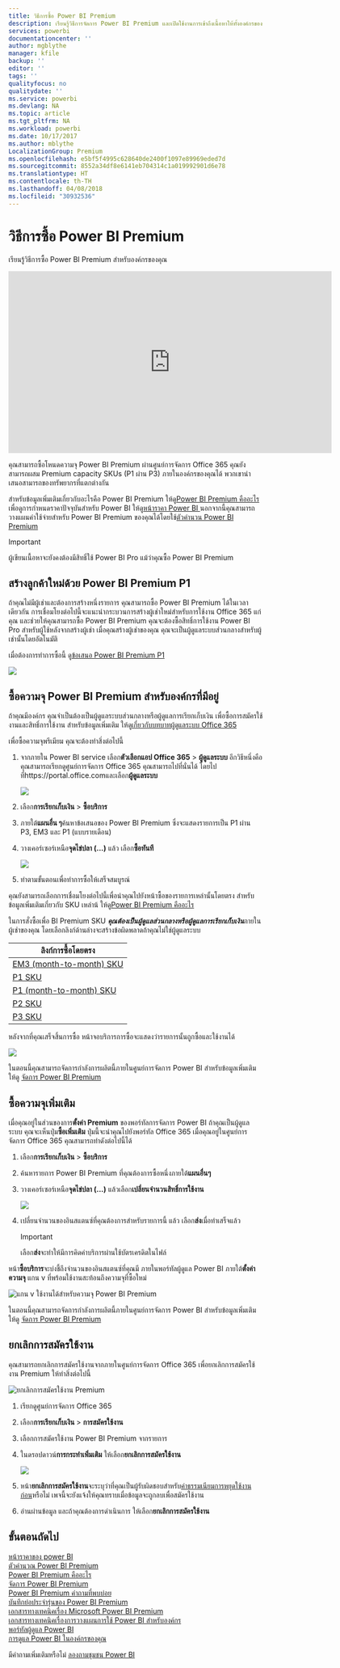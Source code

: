 ```yaml
---
title: วิธีการซื้อ Power BI Premium
description: เรียนรู้วิธีการจัดการ Power BI Premium และเปิดใช้งานการเข้าถึงเนื้อหาให้ทั้งองค์กรของคุณ
services: powerbi
documentationcenter: ''
author: mgblythe
manager: kfile
backup: ''
editor: ''
tags: ''
qualityfocus: no
qualitydate: ''
ms.service: powerbi
ms.devlang: NA
ms.topic: article
ms.tgt_pltfrm: NA
ms.workload: powerbi
ms.date: 10/17/2017
ms.author: mblythe
LocalizationGroup: Premium
ms.openlocfilehash: e5bf5f4995c628640de2400f1097e89969eded7d
ms.sourcegitcommit: 8552a34df8e6141eb704314c1a019992901d6e78
ms.translationtype: HT
ms.contentlocale: th-TH
ms.lasthandoff: 04/08/2018
ms.locfileid: "30932536"
---
```

# <a name="how-to-purchase-power-bi-premium"></a>วิธีการซื้อ Power BI Premium
เรียนรู้วิธีการซื้อ Power BI Premium สำหรับองค์กรของคุณ

<iframe width="640" height="360" src="https://www.youtube.com/embed/NkvYs5Qp4iA?rel=0&amp;showinfo=0" frameborder="0" allowfullscreen></iframe>

คุณสามารถซื้อโหนดความจุ Power BI Premium ผ่านศูนย์การจัดการ Office 365 คุณยังสามารถผสม Premium capacity SKUs (P1 ผ่าน P3) ภายในองค์กรของคุณได้ พวกเขานำเสนอสามารถของทรัพยากรที่แตกต่างกัน

สำหรับข้อมูลเพิ่มเติมเกี่ยวกับอะไรคือ Power BI Premium ให้ดู[Power BI Premium คืออะไร](service-premium.md) เพื่อดูการกำหนดราคาปัจจุบันสำหรับ Power BI ให้ดู[หน้าราคา Power BI ](https://powerbi.microsoft.com/pricing/) นอกจากนี้คุณสามารถวางแผนค่าใช้จ่ายสำหรับ Power BI Premium ของคุณได้โดยใช้[ตัวคำนวน Power BI Premium](https://powerbi.microsoft.com/calculator/)

> [!IMPORTANT]
> ผู้เขียนเนื้อหาจะยังคงต้องมีสิทธิ์ใช้ Power BI Pro แม้ว่าคุณซื้อ Power BI Premium
> 
> 

## <a name="create-a-new-tenant-with-power-bi-premium-p1"></a>สร้างลูกค้าใหม่ด้วย Power BI Premium P1
ถ้าคุณไม่มีผู้เช่าและต้องการสร้างหนึ่งรายการ คุณสามารถซื้อ Power BI Premium ได้ในเวลาเดียวกัน การเชื่อมโยงต่อไปนี้จะแนะนำกระบวนการสร้างผู้เช่าใหม่สำหรับการใช้งาน Office 365 แก่คุณ และช่วยให้คุณสามารถซื้อ Power BI Premium คุณจะต้องซื้อสิทธิ์การใช้งาน Power BI Pro สำหรับผู้ใช้หลังจากสร้างผู้เช่า เมื่อคุณสร้างผู้เช่าของคุณ คุณจะเป็นผู้ดูแลระบบส่วนกลางสำหรับผู้เช่านั้นโดยอัตโนมัติ

เมื่อต้องการทำการซื้อนี้ ดู[ข้อเสนอ Power BI Premium P1](https://signup.microsoft.com/Signup?OfferId=b3ec5615-cc11-48de-967d-8d79f7cb0af1)

![](media/service-admin-premium-purchase/premium-purchase-with-tenant.png)

## <a name="purchase-a-power-bi-premium-capacity-for-an-existing-organization"></a>ซื้อความจุ Power BI Premium สำหรับองค์กรที่มีอยู่
ถ้าคุณมีองค์กร คุณจำเป็นต้องเป็นผู้ดูแลระบบส่วนกลางหรือผู้ดูแลการเรียกเก็บเงิน เพื่อซื้อการสมัครใช้งานและสิทธิ์การใช้งาน สำหรับข้อมูลเพิ่มเติม ให้ดู[เกี่ยวกับบทบาทผู้ดูแลระบบ Office 365](https://support.office.com/article/About-Office-365-admin-roles-da585eea-f576-4f55-a1e0-87090b6aaa9d)

เพื่อซื้อความจุพรีเมียม คุณจะต้องทำสิ่งต่อไปนี้

1. จากภายใน Power BI service เลือก**ตัวเลือกแอป Office 365** > **ผู้ดูแลระบบ** อีกวิธีหนึ่งคือ คุณสามารถเรียกดูศูนย์การจัดการ Office 365 คุณสามารถไปที่นั่นได้ โดยไปที่https://portal.office.comและเลือก**ผู้ดูแลระบบ**
   
    ![](media/service-admin-premium-purchase/o365-app-picker.png)
2. เลือก**การเรียกเก็บเงิน** > **ซื้อบริการ**
3. ภายใต้**แผนอื่น ๆ**ค้นหาข้อเสนอของ Power BI Premium ซึ่งจะแสดงรายการเป็น P1 ผ่าน P3, EM3 และ P1 (แบบรายเดือน)
4. วางเคอร์เซอร์เหนือ**จุดไข่ปลา (...)** แล้ว เลือก**ซื้อทันที**
   
    ![](media/service-admin-premium-purchase/premium-purchase.png)
5. ทำตามขั้นตอนเพื่อทำการซื้อให้เสร็จสมบูรณ์

คุณยังสามารถเลือกการเชื่อมโยงต่อไปนี้เพื่อนำคุณไปยังหน้าซื้อของรายการเหล่านั้นโดยตรง สำหรับข้อมูลเพิ่มเติมเกี่ยวกับ SKU เหล่าน้ ให้ดู[Power BI Premium คืออะไร](service-premium.md#premiumskus)

ในการสั่งซื้อเพื่อ BI Premium SKU ***คุณต้องเป็นผู้ดูแลส่วนกลางหรือผู้ดูแลการเรียกเก็บเงิน***ภายในผู้เช่าของคุณ โดยเลือกลิงก์ด้านล่างจะสร้างข้อผิดพลาดถ้าคุณไม่ใช่ผู้ดูแลระบบ

| ลิงก์การซื้อโดยตรง |
| --- |
| [EM3 (month-to-month) SKU](https://portal.office.com/commerce/completeorder.aspx?OfferId=4004702D-749C-4F74-BF47-3048F1833780&adminportal=1) |
| [P1 SKU](https://portal.office.com/commerce/completeorder.aspx?OfferId=b3ec5615-cc11-48de-967d-8d79f7cb0af1&adminportal=1) |
| [P1 (month-to-month) SKU](https://portal.office.com/commerce/completeorder.aspx?OfferId=E4C8EDD3-74A1-4D42-A738-C647972FBE81&adminportal=1) |
| [P2 SKU](https://portal.office.com/commerce/completeorder.aspx?OfferId=062F2AA7-B4BC-4B0E-980F-2072102D8605&adminportal=1) |
| [P3 SKU](https://portal.office.com/commerce/completeorder.aspx?OfferId=40c7d673-375c-42a1-84ca-f993a524fed0&adminportal=1) |

หลังจากที่คุณเสร็จสิ้นการซื้อ หน้าจอบริการการซื้อจะแสดงว่ารายการนั้นถูกซื้อและใช้งานได้

![](media/service-admin-premium-purchase/premium-purchased.png)

ในตอนนี้คุณสามารถจัดการกำลังการผลิตนี้ภายในศูนย์การจัดการ Power BI สำหรับข้อมูลเพิ่มเติม ให้ดู [จัดการ Power BI Premium](service-admin-premium-manage.md)

## <a name="purchase-more-capacities"></a>ซื้อความจุเพิ่มเติม
เมื่อคุณอยู่ในส่วนของการ**ตั้งค่า Premium** ของพอร์ทัลการจัดการ Power BI ถ้าคุณเป็นผู้ดูแลระบบ คุณจะเห็นปุ่ม**ซื้อเพิ่มเติม** ปุ่มนี้จะนำคุณไปยังพอร์ทัล Office 365 เมื่อคุณอยู่ในศูนย์การจัดการ Office 365 คุณสามารถทำดังต่อไปนี้ได้

1. เลือก**การเรียกเก็บเงิน** > **ซื้อบริการ**
2. ค้นหารายการ Power BI Premium ที่คุณต้องการซื้อหนึ่งภายใต้**แผนอื่นๆ**
3. วางเคอร์เซอร์เหนือ**จุดไข่ปลา (...)** แล้วเลือก**เปลี่ยนจำนวนสิทธิ์การใช้งาน**
   
    ![](media/service-admin-premium-purchase/premium-purchase-more.png)
4. เปลี่ยนจำนวนของอินสแตนซ์ที่คุณต้องการสำหรับรายการนี้ แล้ว เลือก**ส่ง**เมื่อทำเสร็จแล้ว
   
   > [!IMPORTANT]
   > เลือก**ส่ง**จะทำให้มีการคิดค่าบริการผ่านใช้บัตรเครดิตในไฟล์
   > 
   > 

หน้า**ซื้อบริการ**จะบ่งชี้ถึงจำนวนของอินสแตนซ์ที่คุณมี ภายในพอร์ทัลผู้ดูแล Power BI ภายใต้**ตั้งค่าความจุ** แกน v ที่พร้อมใช้งานสะท้อนถึงความจุที่ซื้อใหม่

![แกน v ใช้งานได้สำหรับความจุ Power BI Premium](media/service-admin-premium-purchase/premium-capacities.png)

ในตอนนี้คุณสามารถจัดการกำลังการผลิตนี้ภายในศูนย์การจัดการ Power BI สำหรับข้อมูลเพิ่มเติม ให้ดู [จัดการ Power BI Premium](service-admin-premium-manage.md)

## <a name="cancel-your-subscription"></a>ยกเลิกการสมัครใช้งาน
คุณสามารถยกเลิกการสมัครใช้งานจากภายในศูนย์การจัดการ Office 365 เพื่อยกเลิกการสมัครใช้งาน Premium ให้ทำสิ่งต่อไปนี้

![](media/service-admin-premium-purchase/premium-cancel-subscription.png "ยกเลิกการสมัครใช้งาน Premium")

1. เรียกดูศูนย์การจัดการ Office 365
2. เลือก**การเรียกเก็บเงิน** > **การสมัครใช้งาน**
3. เลือกการสมัครใช้งาน Power BI Premium จากรายการ
4. ในดรอปดาวน์**การกระทำเพิ่มเติม** ให้เลือก**ยกเลิกการสมัครใช้งาน**
   
    ![](media/service-admin-premium-purchase/o365-more-actions.png)
5. หน้า**ยกเลิกการสมัครใช้งาน**จะระบุว่าที่คุณเป็นผู้รับผิดชอบสำหรับ[ค่าธรรมเนียมการหยุดใช้งานก่อน](https://support.office.com/article/early-termination-fees-6487d4de-401a-466f-8bc3-c0beb5cc40d3)หรือไม่ เพจนี้จะยังแจ้งให้คุณทราบเมื่อข้อมูลจะถูกลบเพื่อสมัครใช้งาน
6. อ่านผ่านข้อมูล และถ้าคุณต้องการดำเนินการ ให้เลือก**ยกเลิกการสมัครใช้งาน**

## <a name="next-steps"></a>ขั้นตอนถัดไป
[หน้าราคาของ power BI](https://powerbi.microsoft.com/pricing/)  
[ตัวคำนวณ Power BI Premium ](https://powerbi.microsoft.com/calculator/)  
[Power BI Premium คืออะไร](service-premium.md)  
[จัดการ Power BI Premium](service-admin-premium-manage.md)  
[Power BI Premium คำถามที่พบบ่อย](service-premium-faq.md)  
[บันทึกย่อประจำรุ่นของ Power BI Premium](service-premium-release-notes.md)  
[เอกสารทางเทคนิคเรื่อง Microsoft Power BI Premium](https://aka.ms/pbipremiumwhitepaper)  
[เอกสารทางเทคนิคเรื่องการวางแผนการใช้ Power BI สำหรับองค์กร](https://aka.ms/pbienterprisedeploy)  
[พอร์ทัลผู้ดูแล Power BI](service-admin-portal.md)  
[การดูแล Power BI ในองค์กรของคุณ](service-admin-administering-power-bi-in-your-organization.md)  

มีคำถามเพิ่มเติมหรือไม่ [ลองถามชุมชน Power BI](http://community.powerbi.com/)

